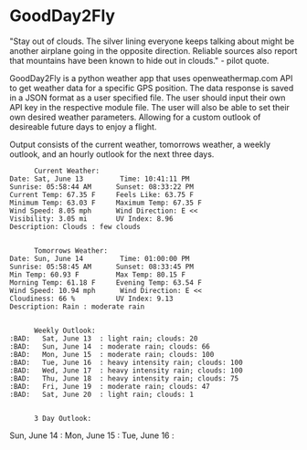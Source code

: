 # GoodDay2Fly
"Stay out of clouds. The silver lining everyone keeps talking about might be another airplane going in the opposite direction. Reliable sources also report that mountains have been known to hide out in clouds." - pilot quote.

GoodDay2Fly is a python weather app that uses openweathermap.com API to get weather data for a specific GPS position. The data response is saved in a JSON format as a user specified file. The user should input their own API key in the respective module file. The user will also be able to set their own desired weather parameters. Allowing for a custom outlook of desireable future days to enjoy a flight.

Output consists of the current weather, tomorrows weather, a weekly outlook, and an hourly outlook for the next three days.

          Current Weather:
    Date: Sat, June 13         Time: 10:41:11 PM
    Sunrise: 05:58:44 AM      Sunset: 08:33:22 PM
    Current Temp: 67.35 F     Feels Like: 63.75 F
    Minimum Temp: 63.03 F     Maximum Temp: 67.35 F
    Wind Speed: 8.05 mph      Wind Direction: E <<
    Visibility: 3.05 mi       UV Index: 8.96
    Description: Clouds : few clouds


          Tomorrows Weather:
    Date: Sun, June 14         Time: 01:00:00 PM
    Sunrise: 05:58:45 AM      Sunset: 08:33:45 PM
    Min Temp: 60.93 F         Max Temp: 80.15 F
    Morning Temp: 61.18 F     Evening Temp: 63.54 F
    Wind Speed: 10.94 mph      Wind Direction: E <<
    Cloudiness: 66 %          UV Index: 9.13
    Description: Rain : moderate rain


          Weekly Outlook:
    :BAD:   Sat, June 13  : light rain; clouds: 20
    :BAD:   Sun, June 14  : moderate rain; clouds: 66
    :BAD:   Mon, June 15  : moderate rain; clouds: 100
    :BAD:   Tue, June 16  : heavy intensity rain; clouds: 100
    :BAD:   Wed, June 17  : heavy intensity rain; clouds: 100
    :BAD:   Thu, June 18  : heavy intensity rain; clouds: 75
    :BAD:   Fri, June 19  : moderate rain; clouds: 47
    :BAD:   Sat, June 20  : light rain; clouds: 1


          3 Day Outlook:
  Sun, June 14 :
  Mon, June 15 :
  Tue, June 16 :
  
  
